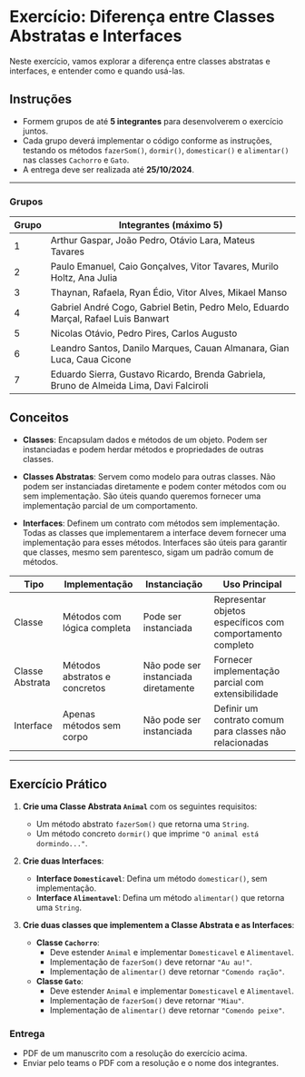 # Exercício: Diferença entre Classes Abstratas e Interfaces

Neste exercício, vamos explorar a diferença entre classes abstratas e interfaces, e entender como e quando usá-las.

## Instruções

- Formem grupos de até **5 integrantes** para desenvolverem o exercício juntos.
- Cada grupo deverá implementar o código conforme as instruções, testando os métodos `fazerSom()`, `dormir()`, `domesticar()` e `alimentar()` nas classes `Cachorro` e `Gato`.
- A entrega deve ser realizada até **25/10/2024**.

---

### Grupos

| Grupo | Integrantes (máximo 5)                |
|-------|---------------------------------------|
| 1     | Arthur Gaspar, João Pedro, Otávio Lara, Mateus Tavares                                      |
| 2     | Paulo Emanuel, Caio Gonçalves, Vitor Tavares, Murilo Holtz, Ana Julia  |
| 3     | Thaynan, Rafaela, Ryan Édio, Vitor Alves, Mikael Manso     |
| 4     | Gabriel André Cogo, Gabriel Betin, Pedro Melo, Eduardo Marçal, Rafael Luis Banwart                                     |
| 5     | Nicolas Otávio, Pedro Pires, Carlos Augusto                     |
| 6     | Leandro Santos, Danilo Marques, Cauan Almanara, Gian Luca, Caua Cicone     |
| 7     | Eduardo Sierra, Gustavo Ricardo, Brenda Gabriela, Bruno de Almeida Lima, Davi Falciroli                                    |

## Conceitos

- **Classes**: Encapsulam dados e métodos de um objeto. Podem ser instanciadas e podem herdar métodos e propriedades de outras classes.
  
- **Classes Abstratas**: Servem como modelo para outras classes. Não podem ser instanciadas diretamente e podem conter métodos com ou sem implementação. São úteis quando queremos fornecer uma implementação parcial de um comportamento.

- **Interfaces**: Definem um contrato com métodos sem implementação. Todas as classes que implementarem a interface devem fornecer uma implementação para esses métodos. Interfaces são úteis para garantir que classes, mesmo sem parentesco, sigam um padrão comum de métodos.

| Tipo               | Implementação             | Instanciação          | Uso Principal                                      |
|--------------------|---------------------------|------------------------|----------------------------------------------------|
| Classe             | Métodos com lógica completa | Pode ser instanciada  | Representar objetos específicos com comportamento completo |
| Classe Abstrata    | Métodos abstratos e concretos | Não pode ser instanciada diretamente | Fornecer implementação parcial com extensibilidade |
| Interface          | Apenas métodos sem corpo   | Não pode ser instanciada | Definir um contrato comum para classes não relacionadas |

---

## Exercício Prático

1. **Crie uma Classe Abstrata `Animal`** com os seguintes requisitos:
   - Um método abstrato `fazerSom()` que retorna uma `String`.
   - Um método concreto `dormir()` que imprime `"O animal está dormindo..."`.

2. **Crie duas Interfaces**:
   - **Interface `Domesticavel`**: Defina um método `domesticar()`, sem implementação.
   - **Interface `Alimentavel`**: Defina um método `alimentar()` que retorna uma `String`.

3. **Crie duas classes que implementem a Classe Abstrata e as Interfaces**:
   - **Classe `Cachorro`**:
     - Deve estender `Animal` e implementar `Domesticavel` e `Alimentavel`.
     - Implementação de `fazerSom()` deve retornar `"Au au!"`.
     - Implementação de `alimentar()` deve retornar `"Comendo ração"`.
   - **Classe `Gato`**:
     - Deve estender `Animal` e implementar `Domesticavel` e `Alimentavel`.
     - Implementação de `fazerSom()` deve retornar `"Miau"`.
     - Implementação de `alimentar()` deve retornar `"Comendo peixe"`.

### Entrega

- PDF de um manuscrito com a resolução do exercício acima.
- Enviar pelo teams o PDF com a resolução e o nome dos integrantes.
